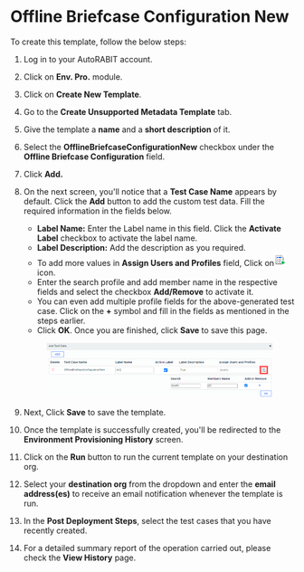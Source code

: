 # Offline Briefcase Configuration New

To create this template, follow the below steps:

1. Log in to your AutoRABIT account.
2. Click on **Env. Pro.** module.
3. Click on **Create New Template**.
4. Go to the **Create Unsupported Metadata Template** tab.
5. Give the template a **name** and a **short description** of it.
6. Select the **OfflineBriefcaseConfigurationNew** checkbox under the **Offline Briefcase Configuration** field.
7. Click **Add.**
8.  On the next screen, you'll notice that a **Test Case Name** appears by default. Click the **Add** button to add the custom test data. Fill the required information in the fields below.

    * **Label Name:** Enter the Label name in this field. Click the **Activate Label** checkbox to activate the label name.
    * **Label Description:** Add the description as you required.
    * To add more values in **Assign Users and Profiles** field, Click on![](<../../../../../../.gitbook/assets/image (7) (1) (1) (1) (1) (1) (1) (1) (1) (1) (1) (1) (1) (1) (1) (1) (1).png>)icon.
    * Enter the search profile and add member name in the respective fields and select the checkbox **Add/Remove** to activate it.
    * You can even add multiple profile fields for the above-generated test case. Click on the **+** symbol and fill in the fields as mentioned in the steps earlier.
    * Click **OK**. Once you are finished, click **Save** to save this page.

    <figure><img src="../../../../../../.gitbook/assets/image (6) (1) (1) (1) (1) (1) (1) (1) (1) (1) (1) (1) (1) (1) (1) (1) (1) (1) (1) (1) (1).png" alt=""><figcaption></figcaption></figure>
9. Next, Click **Save** to save the template.
10. Once the template is successfully created, you'll be redirected to the **Environment Provisioning History** screen.
11. Click on the **Run** button to run the current template on your destination org.
12. Select your **destination org** from the dropdown and enter the **email address(es)** to receive an email notification whenever the template is run.
13. In the **Post Deployment Steps**, select the test cases that you have recently created.
14. For a detailed summary report of the operation carried out, please check the **View History** page.
